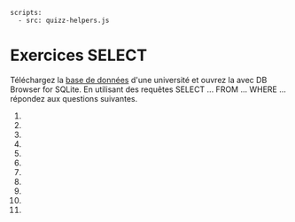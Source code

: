 ```{metadata}
scripts:
  - src: quizz-helpers.js
```

# Exercices SELECT

Téléchargez la [base de données](university.db) d'une université et ouvrez la avec DB Browser for SQLite. En utilisant des requêtes SELECT ... FROM ... WHERE ... répondez aux questions suivantes.


1.  <script>tdoc.question("Quel est le numéro d'étudiant de Dayanis Oldehaver ?", {'1504': true});</script>
2. <script>tdoc.question("En quelle salle est donné le cours 'Database systems", {'r102': true});</script>
3. <script>tdoc.question("Combien d'étudiants ont 23 ans ou plus ?", {'132': true});</script>
4. <script>tdoc.question("Quels sont les deux cours donnés en R201 ? Séparez simplement les deux noms par un espace en commençant par le celui qui commence par un m", {'materials engineering engineering drawing':true});</script>
5. <script>tdoc.question("Quel cours commence à 13h en salle R403 ?", {'condensed matter physics': true});</script>
6. <script>tdoc.question("Combien il y a-t-il d'élèves inscrits dans les cours 'Database systems' et 'Linear Algebra' ?", {'40': true});</script>
7. <script>tdoc.question("Combien d’étudiants en année 'Freshman' (FR) étudient soit la physique, soit les maths ?", {'36': true});</script>
8. <script>tdoc.question("Quel est le nom complet de l'étudiant dont le nom commence par 'Bly' ?", {'blythe raskop': true});</script>
9. <script>tdoc.question("Combien d'élèves sont inscrits dans un cours ayant le mot 'engineering' dans leur nom ?", {"186": true});</script>
10. <script>tdoc.question("Combien de directeurs de faculté (FNAME) ont un « x » ou un « y » dans leur nom ?", {"9": true});</script>
11. <script>tdoc.question("Combien d’élèves ont entre 17 et 20 ans (y compris) et sont en années « FR » ou « SO » ? ", {"129": true});</script>
